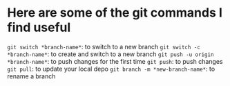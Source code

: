 # Here are some of the git commands I find useful #

`git switch *branch-name*`: to switch to a new branch
`git switch -c *branch-name*`: to create and switch to a new branch
`git push -u origin *branch-name*`: to push changes for the first time
`git push`: to push changes
`git pull`: to update your local depo
`git branch -m *new-branch-name*`: to rename a branch
